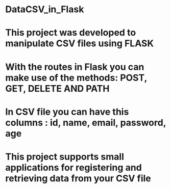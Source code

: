 # DataCSV_in_Flask

# This project was developed to manipulate CSV files using FLASK #

# With the routes in Flask you can make use of the methods: POST, GET, DELETE AND PATH

# In CSV file you can have this columns : id, name, email, password, age

# This project supports small applications for registering and retrieving data from your CSV file

